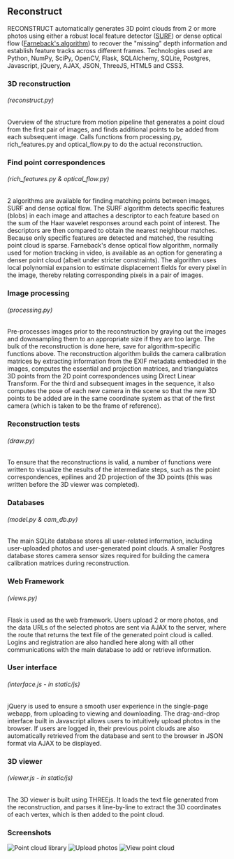 ## Reconstruct

RECONSTRUCT automatically generates 3D point clouds from 2 or more photos using either a robust local feature detector ([SURF](http://www.vision.ee.ethz.ch/~surf/eccv06.pdf)) or dense optical flow ([Farneback's algorithm](http://lmi.bwh.harvard.edu/papers/pdfs/gunnar/farnebackICPR00.pdf)) to recover the "missing" depth information and establish feature tracks across different frames. Technologies used are Python, NumPy, SciPy, OpenCV, Flask, SQLAlchemy, SQLite, Postgres, Javascript, jQuery, AJAX, JSON, ThreeJS, HTML5 and CSS3.

### 3D reconstruction
###### (reconstruct.py)

Overview of the structure from motion pipeline that generates a point cloud from the first pair of images, and finds additional points to be added from each subsequent image. Calls functions from processing.py, rich_features.py and optical_flow.py to do the actual reconstruction.

### Find point correspondences
###### (rich_features.py & optical_flow.py)

2 algorithms are available for finding matching points between images, SURF and dense optical flow. 
The SURF algorithm detects specific features (blobs) in each image and attaches a descriptor to each feature based on the sum of the Haar wavelet responses around each point of interest. The descriptors are then compared to obtain the nearest neighbour matches. Because only specific features are detected and matched, the resulting point cloud is sparse.
Farneback's dense optical flow algorithm, normally used for motion tracking in video, is available as an option for generating a denser point cloud (albeit under stricter constraints). The algorithm uses local polynomial expansion to estimate displacement fields for every pixel in the image, thereby relating corresponding pixels in a pair of images.

### Image processing
###### (processing.py)

Pre-processes images prior to the reconstruction by graying out the images and downsampling them to an appropriate size if they are too large. The bulk of the reconstruction is done here, save for algorithm-specific functions above. The reconstruction algorithm builds the camera calibration matrices by extracting information from the EXIF metadata embedded in the images, computes the essential and projection matrices, and triangulates 3D points from the 2D point correspondences using Direct Linear Transform. For the third and subsequent images in the sequence, it also computes the pose of each new camera in the scene so that the new 3D points to be added are in the same coordinate system as that of the first camera (which is taken to be the frame of reference).

### Reconstruction tests
###### (draw.py)

To ensure that the reconstructions is valid, a number of functions were written to visualize the results of the intermediate steps, such as the point correspondences, epilines and 2D projection of the 3D points (this was written before the 3D viewer was completed).

### Databases
###### (model.py & cam_db.py)

The main SQLite database stores all user-related information, including user-uploaded photos and user-generated point clouds. A smaller Postgres database stores camera sensor sizes required for building the camera calibration matrices during reconstruction.

### Web Framework
###### (views.py)

Flask is used as the web framework. Users upload 2 or more photos, and the data URLs of the selected photos are sent via AJAX to the server, where the route that returns the text file of the generated point cloud is called. Logins and registration are also handled here along with all other communications with the main database to add or retrieve information.

### User interface
###### (interface.js - in static/js)

jQuery is used to ensure a smooth user experience in the single-page webapp, from uploading to viewing and downloading. The drag-and-drop interface built in Javascript allows users to intuitively upload photos in the browser. If users are logged in, their previous point clouds are also automatically retrieved from the database and sent to the browser in JSON format via AJAX to be displayed.

### 3D viewer
###### (viewer.js - in static/js)

The 3D viewer is built using THREEjs. It loads the text file generated from the reconstruction, and parses it line-by-line to extract the 3D coordinates of each vertex, which is then added to the point cloud.

### Screenshots

![Point cloud library](/screenshots/RECONSTRUCT1.png)
![Upload photos](/screenshots/RECONSTRUCT2.png)
![View point cloud](/screenshots/RECONSTRUCT3.png)